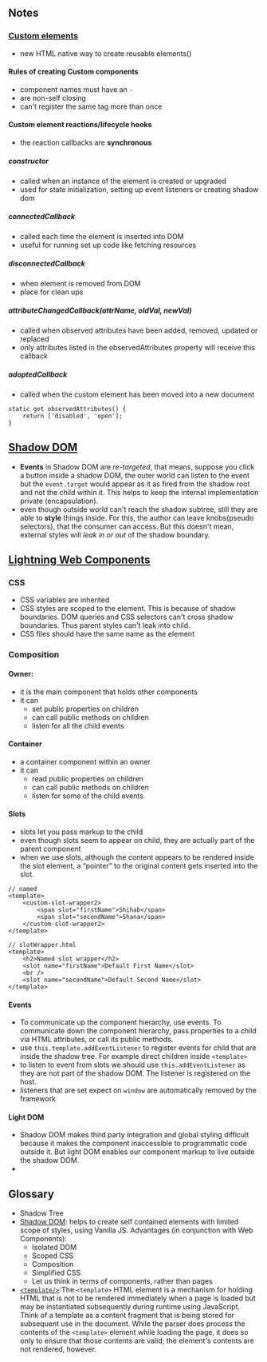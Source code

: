 ## Notes

### [Custom elements](https://developers.google.com/web/fundamentals/web-components/customelements?hl=en#properties_and_attributes)

-   new HTML native way to create reusable elements()

#### Rules of creating Custom components

-   component names must have an `-`
-   are non-self closing
-   can't register the same tag more than once

#### Custom element reactions/lifecycle hooks

-   the reaction callbacks are **synchronous**

##### constructor

-   called when an instance of the element is created or upgraded
-   used for state initialization, setting up event listeners or creating shadow dom

##### connectedCallback

-   called each time the element is inserted into DOM
-   useful for running set up code like fetching resources

##### disconnectedCallback

-   when element is removed from DOM
-   place for clean ups

##### attributeChangedCallback(attrName, oldVal, newVal)

-   called when observed attributes have been added, removed, updated or replaced
-   only attributes listed in the observedAttributes property will receive this callback

##### adoptedCallback

-   called when the custom element has been moved into a new document

```
static get observedAttributes() {
    return ['disabled', 'open'];
}
```

## [Shadow DOM](https://developers.google.com/web/fundamentals/web-components/shadowdom?hl=en#intro)

-   **Events** in Shadow DOM are _re-targeted_, that means, suppose you click a button inside a shadow DOM, the outer world can listen to the event but the `event.target` would appear as it as fired from the shadow root and not the child within it. This helps to keep the internal implementation private (encapsulation).
-   even though outside world can't reach the shadow subtree, still they are able to **style** things inside. For this, the author can leave knobs(pseudo selectors), that the consumer can access. But this doesn't mean, external styles will _leak in or out_ of the shadow boundary.

## [Lightning Web Components](https://lwc.dev/)

### CSS

-   CSS variables are inherited
-   CSS styles are scoped to the element. This is because of shadow boundaries. DOM queries and CSS selectors can't cross shadow boundaries. Thus parent styles can't leak into child.
-   CSS files should have the same name as the element

### Composition

#### Owner:

-   it is the main component that holds other components
-   it can
    -   set public properties on children
    -   can call public methods on children
    -   listen for all the child events

#### Container

-   a container component within an owner
-   it can
    -   read public properties on children
    -   can call public methods on children
    -   listen for some of the child events

#### Slots

-   slots let you pass markup to the child
-   even though slots seem to appear on child, they are actually part of the parent component
-   when we use slots, although the content appears to be rendered inside the slot element, a “pointer” to the original content gets inserted into the slot.

```
// named
<template>
    <custom-slot-wrapper2>
        <span slot="firstName">Shihab</span>
        <span slot="secondName">Shana</span>
    </custom-slot-wrapper2>
</template>

// slotWrapper.html
<template>
    <h2>Named slot wrapper</h2>
    <slot name="firstName">Default First Name</slot>
    <br />
    <slot name="secondName">Default Second Name</slot>
</template>
```

#### Events

-   To communicate up the component hierarchy, use events. To communicate down the component hierarchy, pass properties to a child via HTML attributes, or call its public methods.
-   use `this.template.addEventListener` to register events for child that are inside the shadow tree. For example direct children inside `<template>`
-   to listen to event from slots we should use `this.addEventListener` as they are not part of the shadow DOM. The listener is registered on the host.
-   listeners that are set expect on `window` are automatically removed by the framework

#### Light DOM

-   Shadow DOM makes third party integration and global styling difficult because it makes the component inaccessible to programmatic code outside it. But light DOM enables our component markup to live outside the shadow DOM.
-

## Glossary

-   Shadow Tree
-   [Shadow DOM](https://glazkov.com/2011/01/14/what-the-heck-is-shadow-dom/): helps to create self contained elements with limited scope of styles, using Vanilla JS. Advantages (in conjunction with Web Components):
    -   Isolated DOM
    -   Scoped CSS
    -   Composition
    -   Simplified CSS
    -   Let us think in terms of components, rather than pages
-   [`<template/>`](https://www.html5rocks.com/en/tutorials/webcomponents/template/):The `<template>` HTML element is a mechanism for holding HTML that is not to be rendered immediately when a page is loaded but may be instantiated subsequently during runtime using JavaScript. Think of a template as a content fragment that is being stored for subsequent use in the document. While the parser does process the contents of the `<template>` element while loading the page, it does so only to ensure that those contents are valid; the element's contents are not rendered, however.
